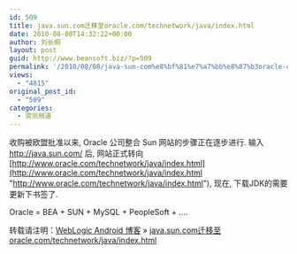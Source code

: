 ```yaml
---
id: 509
title: java.sun.com迁移至oracle.com/technetwork/java/index.html
date: 2010-08-08T14:32:22+00:00
author: 刘长炯
layout: post
guid: http://www.beansoft.biz/?p=509
permalink: '/2010/08/08/java-sun-com%e8%bf%81%e7%a7%bb%e8%87%b3oracle-comtechnetworkjavaindex-html/'
views:
  - "4815"
original_post_id:
  - "509"
categories:
  - 资讯频道
---
```

收购被欧盟批准以来, Oracle 公司整合 Sun 网站的步骤正在逐步进行. 输入<http://java.sun.com/> 后, 网站正式转向 [http://www.oracle.com/technetwork/java/index.html](http://www.oracle.com/technetwork/java/index.html "http://www.oracle.com/technetwork/java/index.html"), 现在, 下载JDK的需要更新下书签了. 

Oracle = BEA + SUN + MySQL + PeopleSoft + ….

转载请注明：[WebLogic Android 博客](http://www.beansoft.biz) &raquo; [java.sun.com迁移至oracle.com/technetwork/java/index.html](http://www.beansoft.biz/2010/08/08/java-sun-com%e8%bf%81%e7%a7%bb%e8%87%b3oracle-comtechnetworkjavaindex-html/)